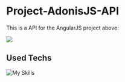 # Project-AdonisJS-API
This is a API for the AngularJS project above:
<div>
  <a href="https://github.com/Stuuky03/stuuky-web"><img src="https://img.shields.io/badge/Click%20Here-143857?logo=angular&labelColor=990000"></img></a>
</div>

## Used Techs
![My Skills](https://skillicons.dev/icons?i=nodejs,adonis,postman)